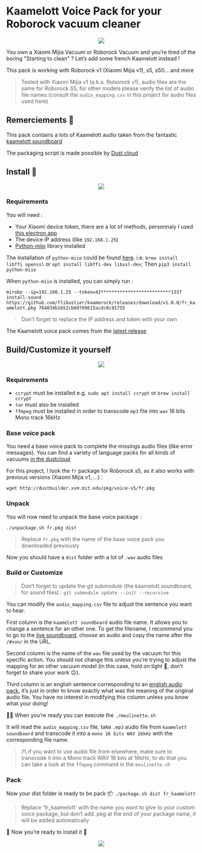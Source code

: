 # Kaamelott Voice Pack for your Roborock vacuum cleaner

<p align="center">
  <img src="https://media.giphy.com/media/17Z9AMUpJsV5m/giphy.gif">
</p>

You own a Xiaomi Mijia Vacuum or Roborock Vacuum and you’re tired of the boring "Starting to clean" ? Let’s add some french Kaamelott instead !

This pack is working with Roborock v1 (Xiaomi Mijia v1), s5, s50… and more

> Tested with Xiaomi Mijia v1 (a.k.a. Roborock v1), audio files are the same for Roborock S5, for other models please verify the list of audio file names (consult the `audio_mapping.csv` in this project for audio files used here)

## Remerciements 🙌

This pack contains a lots of Kaamelott audio taken from the fantastic [kaamelott soundboard](https://github.com/2ec0b4/kaamelott-soundboard)

The packaging script is made possible by [Dust cloud](https://github.com/dgiese/dustcloud)

## Install 🚀

<p align="center">
  <img src="https://media.giphy.com/media/iIqdo2k1kVaXpSWm93/giphy.gif">
</p>

### Requirements

You will need :

- Your Xiaomi device token, there are a lot of methods, personnaly I used [this electron app](https://github.com/Maxmudjon/com.xiaomi-miio/blob/master/docs/obtain_token.md)
- The device IP address (like `192.168.1.25`)
- [Python-miio](https://github.com/rytilahti/python-miio) library installed

The installation of `python-miio` could be found [here](https://python-miio.readthedocs.io/en/latest/discovery.html#installation).
i.e. `brew install libffi openssl` or `apt install libffi-dev libssl-dev`;
Then `pip3 install python-miio`

When `python-miio` is installed, you can simply run :

`mirobo --ip=192.168.1.25 --token=42**************************1337 install-sound https://github.com/flibustier/kaamerock/releases/download/v1.0.0/fr_kaamelott.pkg 764034b1b52cb60769615acdc0c91755`

> Don’t forget to replace the IP address and token with your own

The Kaamelott voice pack comes from the [latest release](https://github.com/flibustier/kaamerock/releases/)

## Build/Customize it yourself

<p align="center">
  <img src="https://media.giphy.com/media/qQdfSrX85gQcU/giphy-downsized.gif">
</p>

### Requirements

- `ccrypt` must be installed
  e.g. `sudo apt install ccrypt` or `brew install ccrypt`
- `tar` must also be installed
- `ffmpeg` must be installed in order to transcode `mp3` file into `wav` 16 bits Mono track 16kHz

### Base voice pack

You need a base voice pack to complete the missings audio files (like error messages). You can find a variety of language packs for all kinds of vacuums [in the dustcloud](http://dustbuilder.xvm.mit.edu/pkg)

For this project, I took the `fr` package for Roborock s5, as it also works with previous versions (Xiaomi Mijia v1, …) :

`wget http://dustbuilder.xvm.mit.edu/pkg/voice-s5/fr.pkg`

### Unpack

You will now need to unpack the base voice package :

`./unpackage.sh fr.pkg dist`

> Replace `fr.pkg` with the name of the base voice pack you downloaded previously

Now you should have a `dist` folder with a lot of `.wav` audio files

### Build or Customize

> Don’t forget to update the git submodule (the kaamelott soundboard, for sound files) :
`git submodule update --init --recursive`

You can modify the `audio_mapping.csv` file to adjust the sentence you want to hear.

First column is the `kaamelott soundboard` audio file name. It allows you to change a sentence for an other one. To get the filename, I recommend you to go to the [live soundboard](https://kaamelott-soundboard.2ec0b4.fr/), choose an audio and copy the name after the `/#son/` in the URL.

Second column is the name of the `wav` file used by the vacuum for this specific action. You should not change this unless you’re trying to adjust the mapping for an other vacuum model (in this case, hold on tight 👏, don’t forget to share your work 😉).

Third column is an english sentence corresponding to an [english audio pack](https://github.com/fredless/RoborockVoicePacks/blob/master/Phil/audio_en.csv), it’s just in order to know exactly what was the meaning of the original audio file. You have no interest in modifying this column unless you know what your doing!

🧙‍♂️ When you’re ready you can execute the
`./moulinette.sh`

It will read the `audio_mapping.csv` file, take `.mp3` audio file from `kaamelott soundboard` and transcode it into a `mono 16 bits WAV 16kHz` with the corresponding file name.

> /!\ if you want to use audio file from elsewhere, make sure to transcode it into a Mono track WAV 16 bits at 16kHz, to do that you can take a look at the `ffmpeg` command in the `moulinette.sh`

### Pack

Now your dist folder is ready to be pack 📦
`./package.sh dist fr_kaamelott`

> Replace 'fr_kaamelott' with the name you want to give to your custom voice package, but don’t add .pkg at the end of your package name, it will be added automatically

🎉 Now you’re ready to install it 👏

<p align="center">
  <img src="https://media.giphy.com/media/149eCxEQPfhwyY/giphy.gif">
</p>
